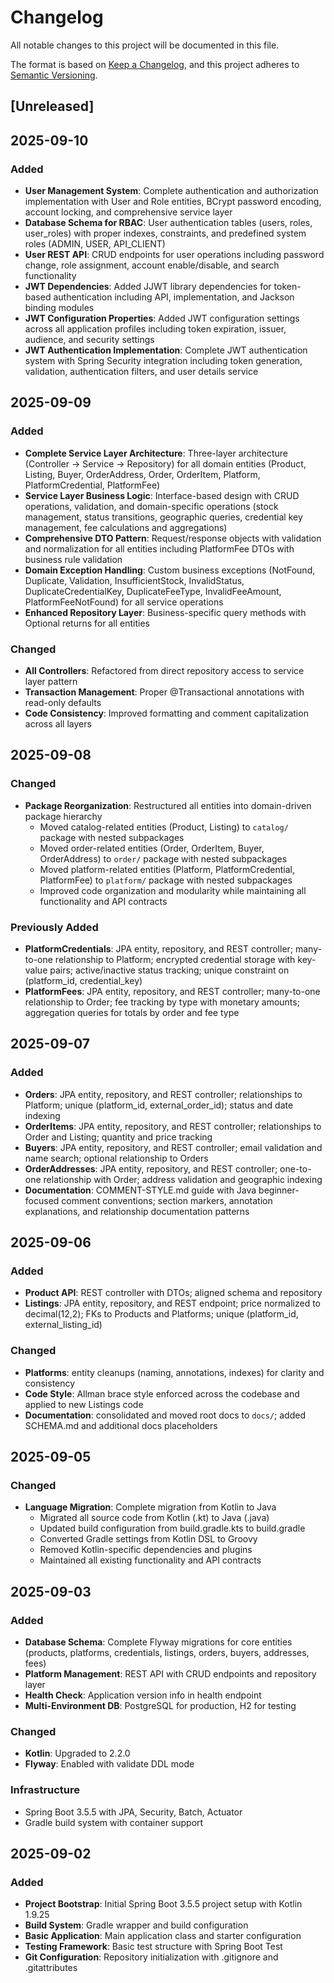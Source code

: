 # Changelog

All notable changes to this project will be documented in this file.

The format is based on [Keep a Changelog](https://keepachangelog.com/en/1.0.0/),
and this project adheres to [Semantic Versioning](https://semver.org/spec/v2.0.0.html).

## [Unreleased]

## 2025-09-10

### Added
- **User Management System**: Complete authentication and authorization implementation with User and Role entities, BCrypt password encoding, account locking, and comprehensive service layer
- **Database Schema for RBAC**: User authentication tables (users, roles, user_roles) with proper indexes, constraints, and predefined system roles (ADMIN, USER, API_CLIENT)
- **User REST API**: CRUD endpoints for user operations including password change, role assignment, account enable/disable, and search functionality
- **JWT Dependencies**: Added JJWT library dependencies for token-based authentication including API, implementation, and Jackson binding modules
- **JWT Configuration Properties**: Added JWT configuration settings across all application profiles including token expiration, issuer, audience, and security settings
- **JWT Authentication Implementation**: Complete JWT authentication system with Spring Security integration including token generation, validation, authentication filters, and user details service

## 2025-09-09 

### Added
- **Complete Service Layer Architecture**: Three-layer architecture (Controller → Service → Repository) for all domain entities (Product, Listing, Buyer, OrderAddress, Order, OrderItem, Platform, PlatformCredential, PlatformFee)
- **Service Layer Business Logic**: Interface-based design with CRUD operations, validation, and domain-specific operations (stock management, status transitions, geographic queries, credential key management, fee calculations and aggregations)
- **Comprehensive DTO Pattern**: Request/response objects with validation and normalization for all entities including PlatformFee DTOs with business rule validation
- **Domain Exception Handling**: Custom business exceptions (NotFound, Duplicate, Validation, InsufficientStock, InvalidStatus, DuplicateCredentialKey, DuplicateFeeType, InvalidFeeAmount, PlatformFeeNotFound) for all service operations
- **Enhanced Repository Layer**: Business-specific query methods with Optional returns for all entities

### Changed
- **All Controllers**: Refactored from direct repository access to service layer pattern
- **Transaction Management**: Proper @Transactional annotations with read-only defaults
- **Code Consistency**: Improved formatting and comment capitalization across all layers

## 2025-09-08

### Changed
- **Package Reorganization**: Restructured all entities into domain-driven package hierarchy
  - Moved catalog-related entities (Product, Listing) to `catalog/` package with nested subpackages
  - Moved order-related entities (Order, OrderItem, Buyer, OrderAddress) to `order/` package with nested subpackages
  - Moved platform-related entities (Platform, PlatformCredential, PlatformFee) to `platform/` package with nested subpackages
  - Improved code organization and modularity while maintaining all functionality and API contracts

### Previously Added
- **PlatformCredentials**: JPA entity, repository, and REST controller; many-to-one relationship to Platform; encrypted credential storage with key-value pairs; active/inactive status tracking; unique constraint on (platform_id, credential_key)
- **PlatformFees**: JPA entity, repository, and REST controller; many-to-one relationship to Order; fee tracking by type with monetary amounts; aggregation queries for totals by order and fee type

## 2025-09-07

### Added
- **Orders**: JPA entity, repository, and REST controller; relationships to Platform; unique (platform_id, external_order_id); status and date indexing
- **OrderItems**: JPA entity, repository, and REST controller; relationships to Order and Listing; quantity and price tracking
- **Buyers**: JPA entity, repository, and REST controller; email validation and name search; optional relationship to Orders
- **OrderAddresses**: JPA entity, repository, and REST controller; one-to-one relationship with Order; address validation and geographic indexing
- **Documentation**: COMMENT-STYLE.md guide with Java beginner-focused comment conventions; section markers, annotation explanations, and relationship documentation patterns

## 2025-09-06

### Added
- **Product API**: REST controller with DTOs; aligned schema and repository
- **Listings**: JPA entity, repository, and REST endpoint; price normalized to decimal(12,2); FKs to Products and Platforms; unique (platform_id, external_listing_id)

### Changed
- **Platforms**: entity cleanups (naming, annotations, indexes) for clarity and consistency
- **Code Style**: Allman brace style enforced across the codebase and applied to new Listings code
- **Documentation**: consolidated and moved root docs to `docs/`; added SCHEMA.md and additional docs placeholders

## 2025-09-05

### Changed
- **Language Migration**: Complete migration from Kotlin to Java
  - Migrated all source code from Kotlin (.kt) to Java (.java)
  - Updated build configuration from build.gradle.kts to build.gradle
  - Converted Gradle settings from Kotlin DSL to Groovy
  - Removed Kotlin-specific dependencies and plugins
  - Maintained all existing functionality and API contracts

## 2025-09-03

### Added
- **Database Schema**: Complete Flyway migrations for core entities (products, platforms, credentials, listings, orders, buyers, addresses, fees)
- **Platform Management**: REST API with CRUD endpoints and repository layer
- **Health Check**: Application version info in health endpoint
- **Multi-Environment DB**: PostgreSQL for production, H2 for testing

### Changed
- **Kotlin**: Upgraded to 2.2.0
- **Flyway**: Enabled with validate DDL mode

### Infrastructure
- Spring Boot 3.5.5 with JPA, Security, Batch, Actuator
- Gradle build system with container support

## 2025-09-02

### Added
- **Project Bootstrap**: Initial Spring Boot 3.5.5 project setup with Kotlin 1.9.25
- **Build System**: Gradle wrapper and build configuration
- **Basic Application**: Main application class and starter configuration
- **Testing Framework**: Basic test structure with Spring Boot Test
- **Git Configuration**: Repository initialization with .gitignore and .gitattributes
